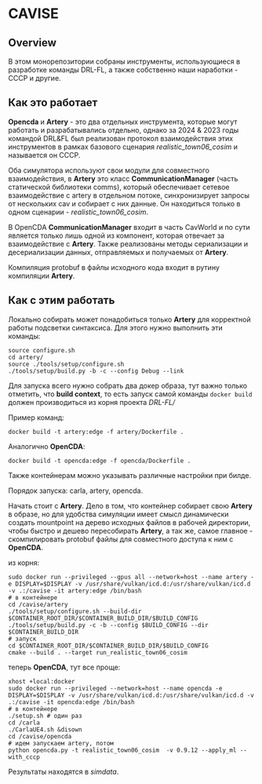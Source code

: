 # CAVISE

## Overview

В этом монорепозитории собраны инструменты, использующиеся в разработке
команды DRL-FL, а также собственно наши наработки - CCCP и другие. 

## Как это работает

**Opencda** и **Artery** - это два отдельных инструмента, которые могут работать 
и разрабатывались отдельно, однако за 2024 & 2023 годы командой DRL&FL был реализован
протокол взаимодействия этих инструментов в рамках базового сценария *realistic_town06_cosim*
и называется он CCCP.

Оба симулятора используют свои модули для совместного взаимодействия, в **Artery** это класс
**CommunicationManager** (часть статической библиотеки comms), который обеспечивает сетевое
взаимодействие с artery в отдельном потоке, синхронизирует запросы от нескольких cav и собирает
с них данные. Он находиться только в одном сценарии - *realistic_town06_cosim*.

В OpenCDA **CommunicationManager** входит в часть CavWorld и по сути является только лишь одной из компонент,
которая отвечает за взаимодействие с **Artery**. Также реализованы методы сериализации и десериализации данных,
отправляемых и получаемых от **Artery**.

Компиляция protobuf в файлы исходного кода входит в рутину компиляции **Artery**.

## Как с этим работать

Локально собирать может понадобиться только **Artery** для корректной работы подсветки синтаксиса.
Для этого нужно выполнить эти команды:

```
source configure.sh
cd artery/
source ./tools/setup/configure.sh
./tools/setup/build.py -b -c --config Debug --link
```

Для запуска всего нужно собрать два докер образа, тут важно только
отметить, что **build context**, то есть запуск самой команды ```docker build```
должен производиться из корня проекта *DRL-FL/*

Пример команд:

```
docker build -t artery:edge -f artery/Dockerfile .
```

Аналогично **OpenCDA**:

```
docker build -t opencda:edge -f opencda/Dockerfile .
```

Также контейнерам можно указывать различные настройки при билде.

Порядок запуска: carla, artery, opencda.

Начать стоит с **Artery**. Дело в том, что контейнер собирает свою **Artery** в образе, 
но для удобства симуляции имеет смысл динамически создать mountpoint на дерево исходных файлов
в рабочей директории, чтобы быстро и дешево пересобирать **Artery**, а так же, самое главное -
скомпилировать protobuf файлы для совместного доступа к ним с **OpenCDA**.

из корня:
```
sudo docker run --privileged --gpus all --network=host --name artery -e DISPLAY=$DISPLAY -v /usr/share/vulkan/icd.d:/usr/share/vulkan/icd.d -v .:/cavise -it artery:edge /bin/bash
# в контейнере
cd /cavise/artery
./tools/setup/configure.sh --build-dir $CONTAINER_ROOT_DIR/$CONTAINER_BUILD_DIR/$BUILD_CONFIG
./tools/setup/build.py -c -b --config $BUILD_CONFIG --dir $CONTAINER_BUILD_DIR
# запуск
cd $CONTAINER_ROOT_DIR/$CONTAINER_BUILD_DIR/$BUILD_CONFIG
cmake --build . --target run_realistic_town06_cosim
```

теперь **OpenCDA**, тут все проще:

```
xhost +local:docker
sudo docker run --privileged --network=host --name opencda -e DISPLAY=$DISPLAY -v /usr/share/vulkan/icd.d:/usr/share/vulkan/icd.d -v .:/cavise -it opencda:edge /bin/bash
# в контейнере
./setup.sh # один раз
cd /carla
./CarlaUE4.sh &disown
cd /cavise/opencda
# идем запускаем artery, потом
python opencda.py -t realistic_town06_cosim  -v 0.9.12 --apply_ml --with_cccp
```

Результаты находятся в *simdata*.